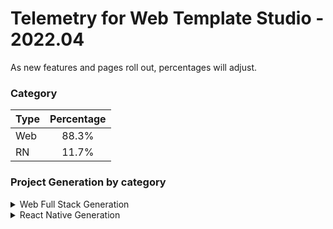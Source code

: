 # Telemetry for Web Template Studio - 2022.04

As new features and pages roll out, percentages  will adjust.

### Category

|Type|Percentage|
|:---|:---:|
|Web|88.3%|
|RN|11.7%|

### Project Generation by category

<details>
<summary>Web Full Stack Generation</summary>

### Frontend Frameworks

|Framework Type|Percentage|
|:---|:---:|
|React|67.2%|
|Vue|20.1%|
|Angular|12.7%|

### Backend Frameworks

|Framework Type|Percentage|
|:---|:---:|
|Node|72.5%|
|AspNet|14.7%|
|Flask|12.3%|
|Moleculer|0.5%|

### Pages

|Pages|Percentage|
|:---|:---:|
|Blank|45.7%|
|Grid|21.4%|
|Master Detail|19.4%|
|List|13.6%|


</details>

<details>
<summary>React Native Generation</summary>

### Project Types

|Framework Type|Percentage|
|:---|:---:|
|Tabbed|100%|

### Pages

|Pages|Percentage|
|:---|:---:|
|Blank|49%|
|MasterDetail|33.3%|
|Settings|17.6%|


</details>

